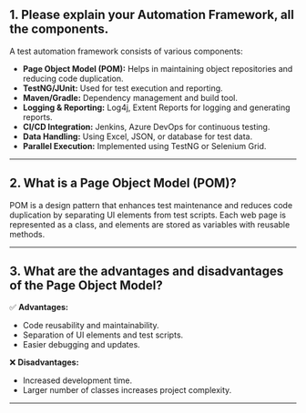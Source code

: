 ## 1. Please explain your Automation Framework, all the components.
A test automation framework consists of various components:
- **Page Object Model (POM):** Helps in maintaining object repositories and reducing code duplication.
- **TestNG/JUnit:** Used for test execution and reporting.
- **Maven/Gradle:** Dependency management and build tool.
- **Logging & Reporting:** Log4j, Extent Reports for logging and generating reports.
- **CI/CD Integration:** Jenkins, Azure DevOps for continuous testing.
- **Data Handling:** Using Excel, JSON, or database for test data.
- **Parallel Execution:** Implemented using TestNG or Selenium Grid.

---

## 2. What is a Page Object Model (POM)?
POM is a design pattern that enhances test maintenance and reduces code duplication by separating UI elements from test scripts. Each web page is represented as a class, and elements are stored as variables with reusable methods.

---



## 3. What are the advantages and disadvantages of the Page Object Model?
✅ **Advantages:**
- Code reusability and maintainability.
- Separation of UI elements and test scripts.
- Easier debugging and updates.

❌ **Disadvantages:**
- Increased development time.
- Larger number of classes increases project complexity.

---
